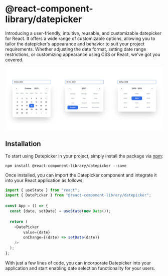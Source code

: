 # @react-component-library/datepicker

Introducing a user-friendly, intuitive, reusable, and customizable datepicker for React. It offers a wide range of customizable options, allowing you to tailor the datepicker's appearance and behavior to suit your project requirements. Whether adjusting the date format, setting date range restrictions, or customizing appearance using CSS or React, we've got you covered.

![Datepicker Image](public/images/datepicker.png?raw=true "Datepicker")

## Installation

To start using Datepicker in your project, simply install the package via [npm](https://github.com/npm/cli):

```
npm install @react-component-library/datepicker --save
```

Once installed, you can import the Datepicker component and integrate it into your React application as follows:

```js
import { useState } from "react";
import { DatePicker } from "@react-component-library/datepicker";

const App = () => {
  const [date, setDate] = useState(new Date());

  return (
    <DatePicker 
        value={date} 
        onChange={(date) => setDate(date)} 
    />
  );
};
```

With just a few lines of code, you can incorporate Datepicker into your application and start enabling date selection functionality for your users.



